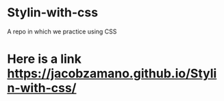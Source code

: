 # Stylin-with-css
A repo in which we practice using CSS
# Here is a link https://jacobzamano.github.io/Stylin-with-css/
